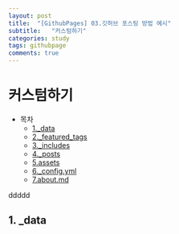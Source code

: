 ```yaml
---
layout: post
title:  "[GithubPages] 03.깃허브 포스팅 방법 예시"
subtitle:   "커스텀하기"
categories: study
tags: githubpage
comments: true
---
```


# 커스텀하기

-  목차
    - [1._data](#1._data)
    - [2._featured_tags](#2._featured_tags)
    - [3._includes](#3._includes)
    - [4._posts](#4._posts)
    - [5.assets](#5.assets)
    - [6._config.yml](#6._config.yml)
    - [7.about.md](#7.about.md)

ddddd

## 1. _data

